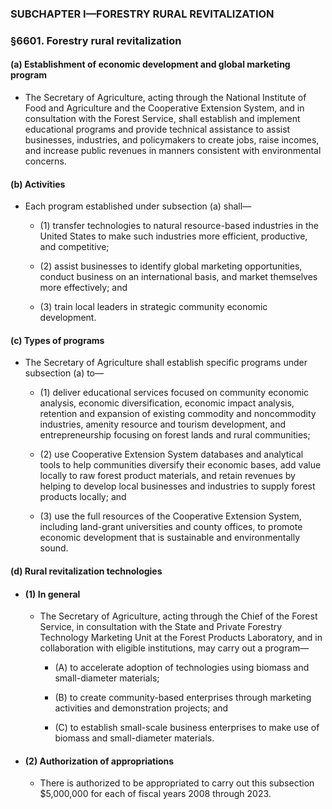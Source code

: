 ### SUBCHAPTER I—FORESTRY RURAL REVITALIZATION

### §6601. Forestry rural revitalization
#### (a) Establishment of economic development and global marketing program
* The Secretary of Agriculture, acting through the National Institute of Food and Agriculture and the Cooperative Extension System, and in consultation with the Forest Service, shall establish and implement educational programs and provide technical assistance to assist businesses, industries, and policymakers to create jobs, raise incomes, and increase public revenues in manners consistent with environmental concerns.

#### (b) Activities
* Each program established under subsection (a) shall—

  * (1) transfer technologies to natural resource-based industries in the United States to make such industries more efficient, productive, and competitive;

  * (2) assist businesses to identify global marketing opportunities, conduct business on an international basis, and market themselves more effectively; and

  * (3) train local leaders in strategic community economic development.

#### (c) Types of programs
* The Secretary of Agriculture shall establish specific programs under subsection (a) to—

  * (1) deliver educational services focused on community economic analysis, economic diversification, economic impact analysis, retention and expansion of existing commodity and noncommodity industries, amenity resource and tourism development, and entrepreneurship focusing on forest lands and rural communities;

  * (2) use Cooperative Extension System databases and analytical tools to help communities diversify their economic bases, add value locally to raw forest product materials, and retain revenues by helping to develop local businesses and industries to supply forest products locally; and

  * (3) use the full resources of the Cooperative Extension System, including land-grant universities and county offices, to promote economic development that is sustainable and environmentally sound.

#### (d) Rural revitalization technologies
* #### (1) In general
  * The Secretary of Agriculture, acting through the Chief of the Forest Service, in consultation with the State and Private Forestry Technology Marketing Unit at the Forest Products Laboratory, and in collaboration with eligible institutions, may carry out a program—

    * (A) to accelerate adoption of technologies using biomass and small-diameter materials;

    * (B) to create community-based enterprises through marketing activities and demonstration projects; and

    * (C) to establish small-scale business enterprises to make use of biomass and small-diameter materials.

* #### (2) Authorization of appropriations
  * There is authorized to be appropriated to carry out this subsection $5,000,000 for each of fiscal years 2008 through 2023.